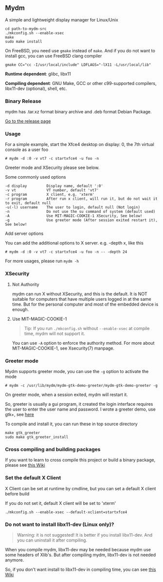 ## Mydm

A simple and lightweight display manager for Linux/Unix

```
cd path-to-mydm-src
./mkconfig.sh --enable-xsec
make
sudo make install
```

On FreeBSD, you need use `gmake` instead of `make`. And if you do not want to install gcc, you can use FreeBSD clang compiler

```
gmake CC="cc -I/usr/local/include" LDFLAGS="-lX11 -L/usr/local/lib"
```

**Runtime dependent**: glibc, libx11

**Compiling dependent**: GNU Make, GCC or other c99-supported compilers, libx11-dev (optional), shell, etc.

### Binary Release

mydm has .tar.xz format binary archive and .deb format Debian Package.

[Go to the release page](https://github.com/thdaemon/mydm/releases)

### Usage

For a simple example, start the Xfce4 desktop on display: 0, the 7th virtual console as a user foo

```
# mydm -d :0 -v vt7 -c startxfce4 -u foo -n
```

Greeter mode and XSecurity please see below.

Some commonly used options

```
-d display         Display name, default ':0'
-v vt              VT number, default 'vt7'
-c program         X client, e.g. 'xterm'
-r program         After run x client, will run it, but do not wait it to exit, default null
-u(-l) username    The user to login, default null (Not login)
-n                 Do not use the su command of system (default used)
-A                 Use MIT-MAGIC-COOKIE-1 XSecurity, See below!
-g                 Use greeter mode (After session exited restart it), See below!
```

Add server options

You can add the additional options to X server. e.g. -depth x, like this

```
# mydm -d :0 -v vt7 -c startxfce4 -u foo -n -- -depth 24
```

For more usages, please run `mydm -h`

### XSecurity

1. Not Authority

	mydm can run X without XSecurity, and this is the default. It is NOT suitable for computers that have multiple users logged in at the same time. But for the personal computer and most of the embedded device is enough.

2. Use MIT-MAGIC-COOKIE-1

	> Tip: If you run `./mkconfig.sh` without `--enable-xsec` at compile time, mydm will not support it.

	You can use `-A` option to enforce the authority method. For more about MIT-MAGIC-COOKIE-1, see Xsecurity(7) manpage.

### Greeter mode

Mydm supports greeter mode, you can use the `-g` option to activate the mode

```
# mydm -c /usr/lib/mydm/mydm-gtk-demo-greeter/mydm-gtk-demo-greeter -g
```

On greeter mode, when a session exited, mydm will restart it.

So, greeter is usually a gui program, it created the login interface requires the user to enter the user name and password. I wrote a greeter demo, use gtk+, see [here](greeters/mydm-gtk-demo-greeter)

To compile and install it, you can run these in top source directory

```
make gtk_greeter
sudo make gtk_greeter_install
```

### Cross compiling and building packages

If you want to learn to cross compile this project or build a binary package, please see [this Wiki](doc/cross-and-package.md)

### Set the default X Client

X Client can be set at runtime by cmdline, but you can set a default X client before build

If you do not set it, default X client will be set to 'xterm'

```
./mkconfig.sh --enable-xsec --default-xclient=startxfce4
```

### Do not want to install libx11-dev (Linux only)?

> Warning: it is not suggested! It is better if you install libx11-dev. And you can uninstall it after compiling.

When you compile mydm, libx11-dev may be needed because mydm use some headers of Xlib's. But after compiling mydm, libx11-dev is not needed anymore.

So, if you don't want install to libx11-dev in compiling time, you can see [this Wiki](doc/own-libx11dev.md)
